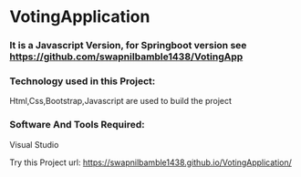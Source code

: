 # VotingApplication

### It is a Javascript Version, for Springboot version see https://github.com/swapnilbamble1438/VotingApp

### Technology used in this Project: 
Html,Css,Bootstrap,Javascript are used to build the project

### Software And Tools Required:
Visual Studio

Try this Project url: https://swapnilbamble1438.github.io/VotingApplication/
